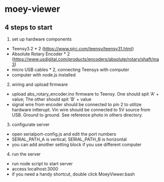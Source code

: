 # moey-viewer

## 4 steps to start
1) set up hardware components
- Teensy3.2 * 2 (https://www.pjrc.com/teensy/teensy31.html)
- Absolute Rotary Encoder * 2 (https://www.usdigital.com/products/encoders/absolute/rotary/shaft/ma3)
- micro USB cables * 2, connecting Teensys with computer
- computer with node.js installed

2) wiring and upload firmware
- upload abs_rotary_encoder.ino firmware to Teensy. One should spit 'A' + value; The other should spit 'B' + value
- signal wire from encoder should be connected to pin 2 to utilize hardware intterupt. Vin wire should be connected to 5V source from USB. Ground to ground. See reference photo in others directory.

3) configurate server
- open serialport-config.js and edit the port numbers
- SERIAL_PATH_A is vertical, SERIAL_PATH_B is horizontal
- you can add another setting block if you use different computer

4) run the server
- run node script to start server
- access localhost:3000
- if you need a handy shortcut, double click MoeyViewer.bash
